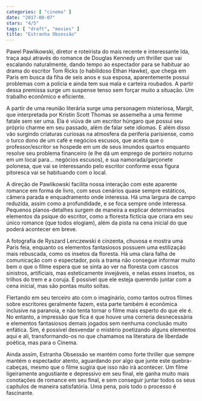 ```yaml
---
categories: [ "cinema" ]
date: "2017-08-07"
stars: "4/5"
tags: [ "draft", "movies" ]
title: "Estranha Obsessão"
---
```

Pawel Pawlikowski, diretor e roteirista do mais recente e interessante
Ida, traça aqui através do romance de Douglas Kennedy um thriller que
vai escalando naturalmente, dando tempo ao espectador para se habituar
ao drama do escritor Tom Ricks (o habilidoso Ethan Hawke), que chega em
Paris em busca da fiha de seis anos e sua esposa, aparentemente possui
problemas com a polícia e ainda tem sua mala e carteira roubados. A
partir dessa premissa surge um suspense tenso sem forçar muito a
situação. Um trabalho econômico e eficiente.

A partir de uma reunião literária surge uma personagem misteriosa,
Margit, que interpretada por Kristin Scott Thomas se assemelha a
uma femme fatale sem ser uma. Ela é viúva de um escritor húngaro
que possui seu próprio charme em seu passado, além de falar sete
idiomas. E além disso vão surgindo criaturas curiosas na atmosfera
da periferia parisiense, como o turco dono de um café e negócios
escusos, que aceita que o professor/escritor se hospede em um de seus
imundos quartos enquanto resolve seu problema financeiro (e lhe dá um
emprego de porteiro noturno em um local para... negócios escusos), e
sua namorada/garçonete polonesa, que vai se interessando pelo escritor
conforme essa figura pitoresca vai se habituando com o local.

A direção de Pawlikowski facilita nossa interação com este
aparente romance em forma de livro, com seus cenários quase sempre
estáticos, câmera parada e enquadramento onde interessa. Há uma
largura de campo reduzida, assim como a profundidade, e se foca sempre
onde interessa. Pequenos planos-detalhes surgem de maneira a explicar
determinados elementos da psique do escritor, como a floresta fictícia
que criara em seu único romance (que todos elogiam), além da pista na
cena inicial do que poderá acontecer em breve.

A fotografia de Ryszard Lenczewski é cinzenta, chuvosa e mostra uma
Paris feia, enquanto os elementos fantasiosos possuem uma estilização
mais rebuscada, como os insetos da floresta. Há uma clara falha de
comunicação com o espectador, pois a trama não consegue informar muito
bem o que o filme espera que se sinta ao ver na floresta com cascos
sinistros, artificiais, mas esteticamente invejáveis, e nelas esses
insetos, os trilhos do trem e a coruja. É possível que ele esteja
querendo juntar com a cena inicial, mas são pontas muito soltas.

Flertando em seu terceiro ato com o imaginário, como tantos outros filmes
sobre escritores geralmente fazem, esta parte também é econômica
inclusive na paranoia, e não tenta tornar o filme mais esperto do que
ele é. No entanto, a impressão que fica é que houve uma correria
desnecessária e elementos fantasiosos demais jogados sem nenhuma
conclusão muito enfática. Sim, é possível desvendar o mistério
poetizando alguns elementos aqui e ali, transformando-os no que chamamos
na literatura de liberdade poética, mas para o Cinema.

Ainda assim, Estranha Obsessão se mantém como forte thriller que
sempre mantém o espectador atento, aguardando por algo que junte este
quebra-cabeças, mesmo que o filme sugira que isso não irá acontecer. Um
filme ligeiramente angustiante e depressivo em seu final, ele ganha
muito mais conotações de romance em seu final, e sem conseguir juntar
todos os seus capítulos de maneira satisfatória. Uma pena, pois todo
o processo é fascinante.
